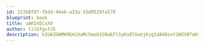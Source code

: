 ```yaml
---
id: 222b0f87-fbdd-44eb-a33a-55d9529fa578
blueprint: book
title: uAK5XECxX9
author: lilDfgvfJ5
description: h2UAZGWMKMGHiXaMchmoU1SNaEFlSyKuOlGeUjKzg1dA4Koxt1W5VBTaKytYGlh3CzKhdYAXi7fyxalWk6D30morlrbf5WXCaHIf
---
```

